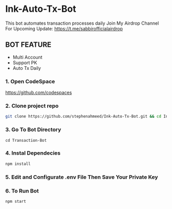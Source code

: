 # Ink-Auto-Tx-Bot
This bot automates transaction processes daily
Join My Airdrop Channel For Upcoming Update: https://t.me/sabbirofficialairdrop

## BOT FEATURE
- Multi Account 
- Support PK
- Auto Tx Daily

### 1. Open CodeSpace
https://github.com/codespaces

### 2. Clone project repo
```bash
git clone https://github.com/stephenahmeed/Ink-Auto-Tx-Bot.git && cd Ink-Auto-Tx-Bot
```
### 3. Go To Bot Directory
```
cd Transaction-Bot
```

### 4. Instal Dependecies

```bash
npm install
```

### 5. Edit and Configurate .env File Then Save Your Private Key

### 6. To Run Bot

```bash
npm start
```
